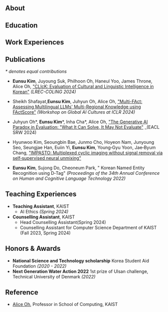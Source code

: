 ## About


## Education


## Work Experiences


## Publications
_* denotes equal contributions_

- **Eunsu Kim**, Juyoung Suk, Philhoon Oh, Haneul Yoo, James Throne, Alice Oh, ["CLIcK: Evaluation of Cultural and Linguistic Intelligence in Korean"](https://arxiv.org/abs/2403.06412) _(LREC-COLING 2024)_

- Sheikh Shafayat,**Eunsu Kim**, Juhyun Oh, Alice Oh, ["Multi-FAct: Assessing Multilingual LLMs' Multi-Regional Knowledge using FActScore"](https://arxiv.org/abs/2402.18045) _(Workshop on Global AI Cultures at ICLR 2024)_
  
- Juhyun Oh*, **Eunsu Kim***, Inha Cha*, Alice Oh, ["The Generative AI Paradox in Evaluation: "What It Can Solve, It May Not Evaluate"](https://arxiv.org/abs/2402.06204) _(EACL SRW 2024)

- Hyunwoo Kim, Seoungbin Bae, Junmo Cho, Hoyeon Nam, Junyoung Seo, Seungjae Han, Euiin Yi, **Eunsu Kim**, Young‑Gyu Yoon, Jae‑Byum Chang, ["IMPASTO: Multiplexed cyclic imaging without signal removal via self‑supervised neural unmixing"](https://www.biorxiv.org/content/10.1101/2022.11.22.517463v1)

- **Eunsu Kim**, Sujong Do, Cheoneum Park, " Korean Named Entity Recognition using D‑Tag" _(Proceedings of the 34th Annual Conference on Human and Cognitive Language Technology 2022)_

## Teaching Experiences
- **Teaching Assistant**, KAIST
  - AI Ethics _(Spring 2024)_
- **Counselling Assistant**, KAIST
  - Head Counselling Assistant(Spring 2024)
  - Counselling Assistant for Computer Science Department of KAIST (Fall 2023, Spring 2024)

## Honors & Awards
- **National Science and Technology scholarship** Korea Student Aid Foundation  _(2020 - 2022)_
- **Next Generation Water Action 2022** 1st prize of Ulsan challenge, Technical University of Denmark _(2022)_

## Reference
- [Alice Oh](https://aliceoh9.github.io/), Professor in School of Computing, KAIST
